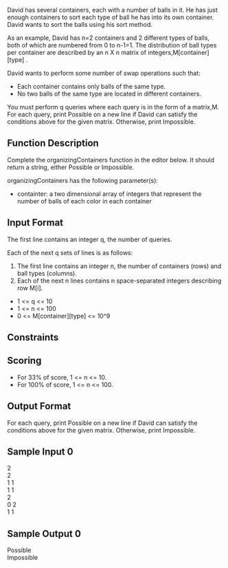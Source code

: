David has several containers, each with a number of balls in it. He has just enough containers to sort each type of ball he has into its own container. David wants to sort the balls using his sort method.

As an example, David has n=2 containers and 2 different types of balls, both of which are numbered from 0 to n-1=1. The distribution of ball types per container are described by an n X n matrix of integers,M[container][type] . 

David wants to perform some number of swap operations such that:
<ul>
    <li> Each container contains only balls of the same type.</li>
    <li> No two balls of the same type are located in different containers.</li>
</ul>
You must perform q queries where each query is in the form of a matrix,M. For each query, print Possible on a new line if David can satisfy the conditions above for the given matrix. Otherwise, print Impossible.

<h2>Function Description</h2>

Complete the organizingContainers function in the editor below. It should return a string, either Possible or Impossible.

organizingContainers has the following parameter(s):
<ul>
    <li> containter: a two dimensional array of integers that represent the number of balls of each color in each container</li>
</ul>

<h2>Input Format</h2>

The first line contains an integer q, the number of queries.

Each of the next q sets of lines is as follows:
<ol>
    <li>The first line contains an integer n, the number of containers (rows) and ball types (columns).</li>
    <li>Each of the next n lines contains n space-separated integers describing row M[i].</li>
</ol>
<ul>
    <li> 1 <= q <= 10 </li>
    <li> 1 <= n <= 100 </li>
    <li> 0 <= M[container][type] <= 10^9 </li>
</ul>
<h2>Constraints</h2>

<h2>Scoring</h2>
<ul>
    <li> For 33% of score, 1 <= n <= 10. </li>
    <li> For 100% of score, 1 <= n <= 100. </li>
</ul>

<h2>Output Format</h2>

For each query, print Possible on a new line if David can satisfy the conditions above for the given matrix. Otherwise, print Impossible.

<h2>Sample Input 0</h2>

2<br>
2<br>
1 1<br>
1 1<br>
2<br>
0 2<br>
1 1

<h2>Sample Output 0</h2>

Possible<br>
Impossible
